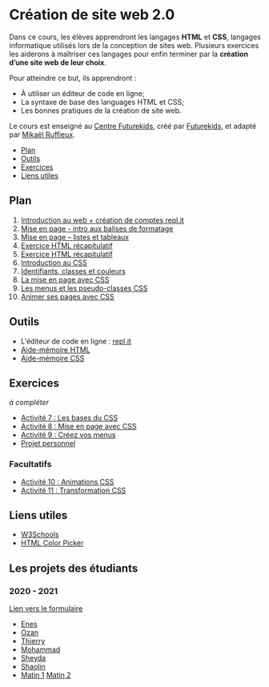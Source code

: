 # Création de site web 2.0

Dans ce cours, les élèves apprendront les langages **HTML** et **CSS**, langages informatique utilisés lors de la conception de sites web. Plusieurs exercices les aiderons à maîtriser ces langages pour enfin terminer par la **création d’une site web de leur choix**.

Pour atteindre ce but, ils apprendront :

- À utiliser un éditeur de code en ligne;
- La syntaxe de base des languages HTML et CSS;
- Les bonnes pratiques de la création de site web.

Le cours est enseigné au <a href="https://futurekids.io/contact/fr" target="_blank">Centre Futurekids</a>, créé par <a href="https://futurekids.io/" target="_blank">Futurekids</a>, et adapté par <a href="https://redox-prod.ch" target="_blank">Mikaël Ruffieux</a>.

- [Plan](#plan)
- [Outils](#outils)
- [Exercices](#exercices)
- [Liens utiles](#liens-utiles)

## Plan

1. [Introduction au web + création de comptes repl.it](https://futurekids-io.github.io/6.011-creation-de-site-web-2.0/cours1/#1)<br/>
2. [Mise en page - intro aux balises de formatage](https://futurekids-io.github.io/6.011-creation-de-site-web-2.0/cours2/#1)
3. [Mise en page – listes et tableaux](https://drive.google.com/file/d/1tl0gSpN6nIeXCyhE6AcmcbtrMu8u3Ao4/view?usp=sharing)
4. [Exercice HTML récapitulatif](https://drive.google.com/file/d/15d8VwhS_7NdeJ-bosib75MRQQsufA4iX/view?usp=sharing)
5. [Exercice HTML récapitulatif](https://drive.google.com/file/d/1_zzL0RmN5cn-DInNxBz8rxLTAKQweOKT/view?usp=sharing)
6. [Introduction au CSS](https://drive.google.com/file/d/1EGaVyl-0f8l6GB6jK9zAWXeYAqiOMw72/view?usp=sharing)
7. [Identifiants, classes et couleurs](https://futurekids-io.github.io/6.011-creation-de-site-web-2.0/cours7/#1)
8. [La mise en page avec CSS](https://futurekids-io.github.io/6.011-creation-de-site-web-2.0/cours8/#1)
9. [Les menus et les pseudo-classes CSS](https://futurekids-io.github.io/6.011-creation-de-site-web-2.0/cours9/#1)
10. [Animer ses pages avec CSS](https://futurekids-io.github.io/6.011-creation-de-site-web-2.0/cours10/#1)

## Outils

- L'éditeur de code en ligne : [repl.it](https://repl.it/)
- [Aide-mémoire HTML](/aide-memoire/html)
- [Aide-mémoire CSS](/aide-memoire/css)

## Exercices

*à compléter*

<!-- 
- [Activité 1 : ](/exercices/activite01) 
- [Activité 2 : ](/exercices/activite02)
- [Activité 3 : ](/exercices/activite03) 
- [Activité 4 : ](/exercices/activite04) 
- [Activité 5 : ](/exercices/activite05) 
- [Activité 6 : ](/exercices/activite06) 
-->
- [Activité 7 : Les bases du CSS](/exercices/activite07)
- [Activité 8 : Mise en page avec CSS](/exercices/activite08) 
- [Activité 9 : Créez vos menus](/exercices/activite09) 
- [Projet personnel](/exercices/projetpersonnel)

### Facultatifs

- [Activité 10 :  Animations CSS](/exercices/activite10)
- [Activité 11 : Transformation CSS](/exercices/activite11)

## Liens utiles

- [W3Schools](https://www.w3schools.com/)
- [HTML Color Picker](https://www.w3schools.com/colors/colors_picker.asp)

## Les projets des étudiants

### 2020 - 2021

[Lien vers le formulaire](https://docs.google.com/forms/d/e/1FAIpQLSfk-7oGOEKbNG5534tQYfX6uz3Mgw1t_CzvXht5ad717Eq4wQ/viewform)

- [Enes](https://ProjetEnes.enesilenk.repl.co)
- [Ozan](https://projet-ozan.ozandadevren.repl.co)
- [Thierry](https://projetthierry.thierryhenri.repl.co)
- [Mohammad](https://mohamad-premiere.futurekids.repl.co)
- [Sheyda](https://projet-sheyda.sheyda1381sh.repl.co)
- [Shaolin](https://Wiki-GW2-V100.shaolin2006.repl.co)
- [Matin 1](https://projetMatin.eliot0.repl.co) [Matin 2](https://exercice9.eliot0.repl.co)
